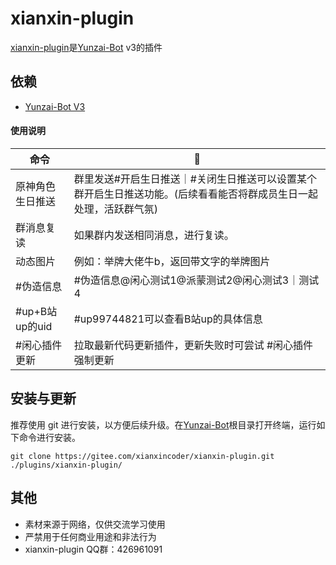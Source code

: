# xianxin-plugin

[xianxin-plugin](https://gitee.com/xianxincoder/xianxin-plugin)是[Yunzai-Bot](https://gitee.com/Le-niao/Yunzai-Bot) v3的插件

## 依赖

- [Yunzai-Bot V3](https://gitee.com/Le-niao/Yunzai-Bot)

#### 使用说明


| 命令 | 🌰 |
| --- | --- |
| 原神角色生日推送 | 群里发送#开启生日推送｜#关闭生日推送可以设置某个群开启生日推送功能。(后续看看能否将群成员生日一起处理，活跃群气氛) |
| 群消息复读 | 如果群内发送相同消息，进行复读。 |
| 动态图片 | 例如：举牌大佬牛b，返回带文字的举牌图片 |
| #伪造信息 | #伪造信息@闲心测试1@派蒙测试2@闲心测试3｜测试4 |
| #up+B站up的uid | #up99744821可以查看B站up的具体信息 |
| #闲心插件更新 | 拉取最新代码更新插件，更新失败时可尝试 #闲心插件强制更新 |


## 安装与更新

推荐使用 git 进行安装，以方便后续升级。在[Yunzai-Bot](https://gitee.com/Le-niao/Yunzai-Bot)根目录打开终端，运行如下命令进行安装。

```base
git clone https://gitee.com/xianxincoder/xianxin-plugin.git ./plugins/xianxin-plugin/
```

## 其他
- 素材来源于网络，仅供交流学习使用
- 严禁用于任何商业用途和非法行为
- xianxin-plugin QQ群：426961091
